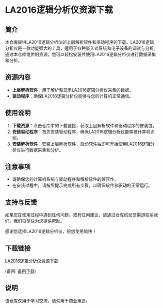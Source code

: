 # LA2016逻辑分析仪资源下载

## 简介
本仓库提供LA2016逻辑分析仪的上层解析软件和驱动程序的下载。LA2016逻辑分析仪是一款功能强大的工具，适用于各种嵌入式系统和电子设备的调试与分析。通过本仓库提供的资源，您可以轻松安装并使用LA2016逻辑分析仪进行数据采集和分析。

## 资源内容
- **上层解析软件**：用于解析和显示LA2016逻辑分析仪采集的数据。
- **驱动程序**：确保LA2016逻辑分析仪能够与您的计算机正常通信。

## 使用说明
1. **下载资源**：点击仓库中的下载链接，获取上层解析软件和驱动程序的安装包。
2. **安装驱动程序**：首先安装驱动程序，确保LA2016逻辑分析仪能够被计算机识别。
3. **安装解析软件**：安装上层解析软件，启动软件后即可开始使用LA2016逻辑分析仪进行数据采集和分析。

## 注意事项
- 请确保您的计算机系统与驱动程序和解析软件的兼容性。
- 在安装过程中，请按照提示完成所有步骤，以确保软件和驱动的正常运行。

## 支持与反馈
如果您在使用过程中遇到任何问题，或有任何建议，请通过仓库的反馈渠道联系我们。我们将尽快为您提供帮助。

感谢您选择LA2016逻辑分析仪，祝您使用愉快！

## 下载链接
[LA2016逻辑分析仪资源下载](https://pan.quark.cn/s/4c29e9b214b8) 

(备用: [备用下载](https://pan.baidu.com/s/11bx_akbMX2QMYR3oH5Miew?pwd=1234))

## 说明

该仓库仅用于学习交流，请勿用于商业用途。
